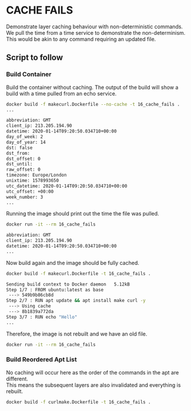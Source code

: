 # CACHE FAILS

Demonstrate layer caching behaviour with non-deterministic commands.
We pull the time from a time service to demonstrate the non-determinism. This would be akin to any command requiring an updated file. 

## Script to follow

### Build Container

Build the container without caching.  The output of the build will show a build with a time pulled from an echo service.  

```sh
docker build -f makecurl.Dockerfile --no-cache -t 16_cache_fails . 
...

abbreviation: GMT
client_ip: 213.205.194.90
datetime: 2020-01-14T09:20:50.034710+00:00
day_of_week: 2
day_of_year: 14
dst: false
dst_from: 
dst_offset: 0
dst_until: 
raw_offset: 0
timezone: Europe/London
unixtime: 1578993650
utc_datetime: 2020-01-14T09:20:50.034710+00:00
utc_offset: +00:00
week_number: 3
...
```

Running the image should print out the time the file was pulled.  

```sh
docker run -it --rm 16_cache_fails

abbreviation: GMT
client_ip: 213.205.194.90
datetime: 2020-01-14T09:20:50.034710+00:00
...
```

Now build again and the image should be fully cached.  

```sh
docker build -f makecurl.Dockerfile -t 16_cache_fails .

Sending build context to Docker daemon   5.12kB
Step 1/7 : FROM ubuntu:latest as base
 ---> 549b9b86cb8d
Step 2/7 : RUN apt update && apt install make curl -y
 ---> Using cache
 ---> 8b1839a772da
Step 3/7 : RUN echo "Hello"
...
```

Therefore, the image is not rebuilt and we have an old file.

```sh
docker run -it --rm 16_cache_fails
```

### Build Reordered Apt List

No caching will occur here as the order of the commands in the apt are different.  
This means the subsequent layers are also invalidated and everything is rebuilt.  

```sh
docker build -f curlmake.Dockerfile -t 16_cache_fails .
```
